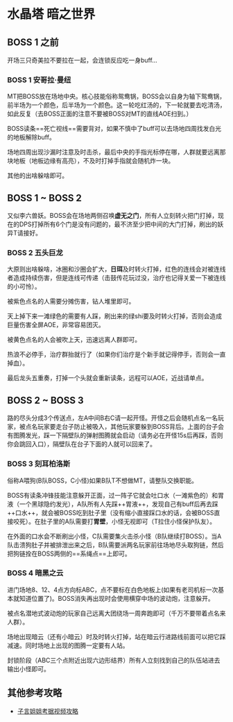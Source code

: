 # 水晶塔 暗之世界

## BOSS 1 之前

开场三只奇美拉不要拉在一起，会连锁反应吃一身buff…

### BOSS 1 安哥拉·曼纽

<Role name="tank" />MT把BOSS放在场地中央。核心技能俗称鸳鸯锅，BOSS会以自身为轴下鸳鸯锅，前半场为一个颜色，后半场为一个颜色。<Role name="tank" /><Role name="healer" /><Role name="dps" />这一轮吃红汤的，下一轮就要去吃清汤，如此反复（去BOSS正面的注意不要被BOSS对MT的直线AOE扫到。）

BOSS读条==死亡视线==需要背对，如果不慎中了buff可以去场地四周找发白光的地板解除<Status :id="210" name="死亡宣告" />buff。

场地四周出现沙漏时注意及时击杀，最后中央的手指光标停在哪，人群就要远离那块地板（地板边缘有高亮），不及时打掉手指就会随机炸一块。

其他的出啥躲啥即可。

## BOSS 1 ~ BOSS 2 

又似李六兽妖。BOSS会在场地两侧召唤**虚无之门**，<Role name="dps" />所有人立刻转火把门打掉，现在的DPS打掉所有6个门是没有问题的，最不济至少把中间的大门打掉，刷出的妖异<Role name="tank" />T请接好。

### BOSS 2 五头巨龙

大原则出啥躲啥，冰圈和沙圈会扩大，**日珥**及时转火打掉，红色的连线会对被连线者造成持续伤害，但是连线可传递（击鼓传花玩过没，<Role name="healer" />治疗也记得关爱一下被连线的小可怜）。

被紫色点名的人需要分摊伤害，钻人堆里即可。

天上掉下来一滩绿色的需要有人踩，刷出来的绿shi要及时转火打掉，否则会造成巨量伤害全屏AOE，非常容易团灭。

被黄色点名的人会被吹上天，迅速远离人群即可。

热浪不必停手，<Role name="healer" />治疗群抬就行了（如果你们治疗是个新手就记得停手，否则会一直掉血）。

最后龙头五重奏，打掉一个头就会重新读条，远程可以AOE，近战请单点。

## BOSS 2 ~ BOSS 3

路的尽头分成3个传送点，左A中间B右C请一起开怪。开怪之后会随机点名一名玩家，被点名玩家要走台子防止被吸入，其他玩家要躲到BOSS背后。上面的台子会有图腾发光，踩一下隔壁队的弹射图腾就会启动（请务必在开怪15s后再踩，否则你会跳回入口），隔壁队在台子下面的人就可以回来了。

### BOSS 3 刻耳柏洛斯

俗称A喂狗(B队BOSS，C小怪)如果B队T不想做MT，请整队交换职能。

BOSS有读条冲锋技能注意躲开正面，过一阵子它就会吐口水（一滩紫色的）和胃液（一个黑球隐约发光），<Role name="tank" /><Role name="healer" /><Role name="dps" />A队所有人先踩++胃液++，发现自己有<Status :id="438" name="缩小" />buff后再去踩++口水++，就会被BOSS吃到肚子里（没有缩小直接踩口水的话，会被BOSS直接咬死）。在肚子里的A队需要打**胃壁**，小怪无视即可（T拉住小怪保护队友）。

在外面的口水会不断刷出小怪，<Role name="tank" /><Role name="healer" /><Role name="dps" />C队需要集火击杀小怪（B队继续打BOSS）。当A队击溃狗肚子并被排泄出来之后，B队需要派两名玩家前往场地尽头取狗链，然后把狗链拴在BOSS两侧的==系绳点==上即可。

### BOSS 4 暗黑之云

进门场地8、12、4点方向标ABC，点不要标在白色地板上(如果有老司机标一次基本就知道位置了)。BOSS消失再出现时会使用横穿中场的波动炮，注意躲开。

被点名潜地式波动炮的玩家自己远离大团绕场一周奔跑即可（千万不要带着点名来人群）。

场地出现暗云（还有小暗云）时及时转火打掉，站在暗云行进路线前面可以把它踩减速。同时场地上出现的图腾一定要有人站。

封锁阶段（ABC三个点附近出现六边形结界）<Role name="tank" /><Role name="healer" /><Role name="dps" />所有人立刻找到自己的队伍站进去输出小怪即可。

## 其他参考攻略

* [子言姐姐考据视频攻略](https://www.bilibili.com/video/av17975091)